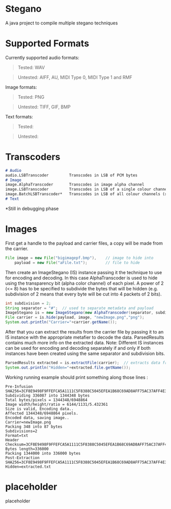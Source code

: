 # Stegano
A java project to compile multiple stegano techniques

# Supported Formats
Currently supported audio formats:
> Tested: WAV

> Untested: AIFF, AU, MIDI Type 0, MIDI Type 1 and RMF 

Image formats:
> Tested: PNG

> Untested: TIFF, GIF, BMP

Text formats:
> Tested:

> Untested:

# Transcoders
```markdown
# Audio
audio.LSBTranscoder 		Transcodes in LSB of PCM bytes
# Image
image.AlphaTranscoder 		Transcodes in image alpha channel
image.LSBTranscoder 		Transcodes in LSB of a single colour channel
image.BatchLSBTranscoder* 	Transcodes in LSB of all colour channels (x4 storage)
# Text

```
*Still in debugging phase
# Images 
First get a handle to the payload and carrier files, a copy will be made from the carrier.
```java
File image = new File("bigimagepf.bmp"),    // image to hide into
    payload = new File("aFile.txt");        // file to hide 
```
Then create an ImageStegano (IS) instance passing it the technique to use for encoding and decoding. In this case AlphaTranscoder is used to hide using the transparency bit (alpha color channel) of each pixel. A power of 2 (<= 8) has to be specified to subdivide the bytes that will be hidden (e.g. subdivision of 2 means that every byte will be cut into 4 packets of 2 bits).
```java
int subdivision = 2;
String separator = "#";  // used to separate metadata and payload
ImageStegano is = new ImageStegano(new AlphaTranscoder(separator, subdivision));
File carrier = is.hide(payload, image, "newImage.png","png"); 
System.out.println("Carrier="+carrier.getName());			
```
After that you can extract the results from the carrier file by passing it to an IS instance with the appropriate metafier to decode the data. ParsedResults contains much more info on the extracted data.
Note: Different IS instances can be used for encoding and decoding separately if and only if both instances have been created using the same separator and subdivision bits.
```java
ParsedResults extracted = is.extractFile(carrier);  // extracts data from carrier file
System.out.println("Hidden="+extracted.file.getName()); 
 ```
Working running example should print something along those lines :
```
Pre-Infusion SHA256=3CF8E9498F9FFEFCA5A1111C5F8388C5045EFEA1B68C69AD8AFF75AC37AFF4E3
Subdividing 336087 into 1344348 bytes
Total bytes/pixels = 1344348/6948864
Image width/height/ratio = 6144/1131/5.432361
Size is valid, Encoding data..
Affected 1344348/6948864 pixels.
Encoded data, saving image..
Carrier=newImage.png
Packing 348 into 87 bytes
Subdivisions=2
Format=txt
Header Checksum=3CF8E9498F9FFEFCA5A1111C5F8388C5045EFEA1B68C69AD8AFF75AC37AFF4E3
Bytes length=336000
Packing 1344000 into 336000 bytes
Post-Extraction SHA256=3CF8E9498F9FFEFCA5A1111C5F8388C5045EFEA1B68C69AD8AFF75AC37AFF4E3
Hidden=extracted.txt
```
 

# placeholder

placeholder
